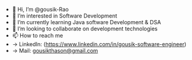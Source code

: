 - 👋 Hi, I’m @gousik-Rao
- 👀 I’m interested in Software Development
- 🌱 I’m currently learning Java software Development & DSA
- 💞️ I’m looking to collaborate on development technologies
- 📫 How to reach me
-   -> LinkedIn: (https://www.linkedin.com/in/gousik-software-engineer)
-   -> Mail: gousikthason@gmail.com

<!---
gousik-Rao/gousik-Rao is a ✨ special ✨ repository because its `README.md` (this file) appears on your GitHub profile.
You can click the Preview link to take a look at your changes.
--->
